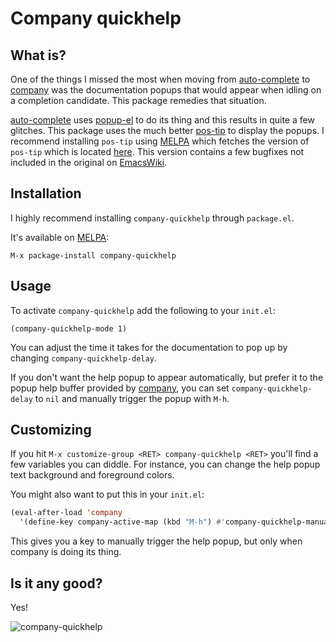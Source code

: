 # Company quickhelp

## What is?

One of the things I missed the most when moving from
[auto-complete](https://github.com/auto-complete/auto-complete) to
[company](https://github.com/company-mode) was the documentation
popups that would appear when idling on a completion candidate.  This
package remedies that situation.

[auto-complete](https://github.com/auto-complete/auto-complete) uses
[popup-el](https://github.com/auto-complete/popup-el) to do its thing
and this results in quite a few glitches.  This package uses the much
better [pos-tip](http://www.emacswiki.org/emacs/PosTip) to display the
popups.  I recommend installing `pos-tip` using [MELPA](www.melpa.org)
which fetches the version of `pos-tip` which is located
[here](https://github.com/pitkali/pos-tip/blob/master/pos-tip.el).
This version contains a few bugfixes not included in the original on
[EmacsWiki](http://www.emacswiki.org).

## Installation

I highly recommend installing `company-quickhelp` through `package.el`.

It's available on [MELPA](http://melpa.org/):

    M-x package-install company-quickhelp

## Usage

To activate `company-quickhelp` add the following to your `init.el`:

```elisp
(company-quickhelp-mode 1)
```

You can adjust the time it takes for the documentation to pop up by
changing `company-quickhelp-delay`.

If you don't want the help popup to appear automatically, but prefer
it to the popup help buffer provided by
[company](https://github.com/company-mode), you can set
`company-quickhelp-delay` to `nil` and manually trigger the popup with
`M-h`.

## Customizing

If you hit `M-x customize-group <RET> company-quickhelp <RET>` you'll
find a few variables you can diddle.
For instance, you can change the help popup text background and foreground colors.

You might also want to put this in your `init.el`:

```el
(eval-after-load 'company
  '(define-key company-active-map (kbd "M-h") #'company-quickhelp-manual-begin))

```

This gives you a key to manually trigger the help popup, but only when
company is doing its thing.

## Is it any good?

Yes!

![company-quickhelp](company-quickhelp.png)
